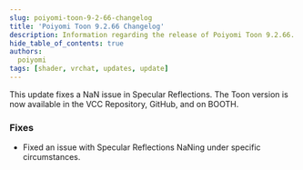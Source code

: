 ```yaml
---
slug: poiyomi-toon-9-2-66-changelog
title: 'Poiyomi Toon 9.2.66 Changelog'
description: Information regarding the release of Poiyomi Toon 9.2.66.
hide_table_of_contents: true
authors:
  poiyomi
tags: [shader, vrchat, updates, update]
---
```


This update fixes a NaN issue in Specular Reflections. The Toon version is now available in the VCC Repository, GitHub, and on BOOTH.

### Fixes
- Fixed an issue with Specular Reflections NaNing under specific circumstances.